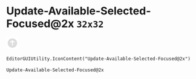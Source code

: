 # Update-Available-Selected-Focused@2x `32x32`
<img src="/img/Update-Available-Selected-Focused@2x.png" width=32 height=32>

``` CSharp
EditorGUIUtility.IconContent("Update-Available-Selected-Focused@2x")
```
```
Update-Available-Selected-Focused@2x
```

